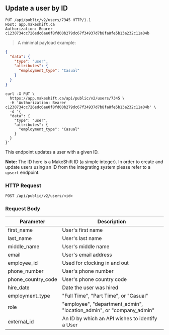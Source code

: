 ## Update a user by ID

```http
PUT /api/public/v2/users/7345 HTTP/1.1
Host: app.makeshift.ca
Authorization: Bearer c1230734cc726edc6ae0f8fd00b279dc67f34937d7b8fa8fe5b13a232c11a04b
```

> A minimal payload example:

```json
{
  "data": {
    "type": "user",
    "attributes": {
      "employment_type": "Casual"
    }
  }
}
```

```shell
curl -X PUT \
  https://app.makeshift.ca/api/public/v2/users/7345 \
  -H 'Authorization: Bearer c1230734cc726edc6ae0f8fd00b279dc67f34937d7b8fa8fe5b13a232c11a04b' \
  -d '{
  "data": {
    "type": "user",
    "attributes": {
      "employment_type": "Casual"
    }
  }
}'
```

This endpoint updates a user with a given ID.

**Note:** The ID here is a MakeShift ID (a simple integer). In order to create and update users using an ID from the integrating system please refer to a `upsert` endpoint.

### HTTP Request

`POST /api/public/v2/users/<id>`

### Request Body

Parameter          | Description
---------          | -----------
first_name         | User's first name
last_name          | User's last name
middle_name        | User's middle name
email              | User's email address
employee_id        | Used for clocking in and out
phone_number       | User's phone number
phone_country_code | User's phone country code
hire_date          | Date the user was hired
employment_type    | "Full Time", "Part Time", or "Casual"
role               | "employee", "department_admin", "location_admin", or "company_admin"
external_id        | An ID by which an API wishes to identify a User
